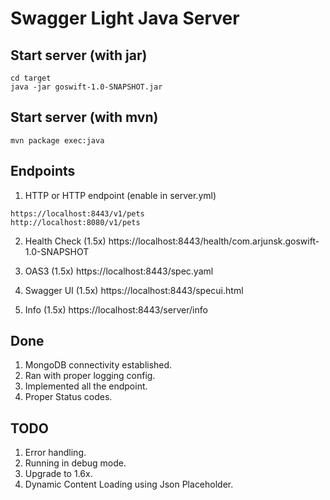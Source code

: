 # Swagger Light Java Server

## Start server (with jar)
```
cd target
java -jar goswift-1.0-SNAPSHOT.jar
```
## Start server (with mvn)
```
mvn package exec:java
```

## Endpoints
1. HTTP or HTTP endpoint (enable in server.yml)
```
https://localhost:8443/v1/pets 
http://localhost:8080/v1/pets
```

2. Health Check (1.5x)
https://localhost:8443/health/com.arjunsk.goswift-1.0-SNAPSHOT

3. OAS3 (1.5x)
https://localhost:8443/spec.yaml

4. Swagger UI (1.5x)
https://localhost:8443/specui.html

5. Info (1.5x)
https://localhost:8443/server/info


## Done
1. MongoDB connectivity established.
2. Ran with proper logging config.
3. Implemented all the endpoint.
4. Proper Status codes.

## TODO
1. Error handling.
2. Running in debug mode.
3. Upgrade to 1.6x.
4. Dynamic Content Loading using Json Placeholder.